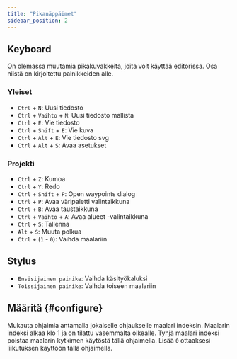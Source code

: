 ```yaml
---
title: "Pikanäppäimet"
sidebar_position: 2
---
```



## Keyboard

On olemassa muutamia pikakuvakkeita, joita voit käyttää editorissa. Osa niistä on kirjoitettu painikkeiden alle.

### Yleiset

* `Ctrl` + `N`: Uusi tiedosto
* `Ctrl` + `Vaihto` + `N`: Uusi tiedosto mallista
* `Ctrl` + `E`: Vie tiedosto
* `Ctrl` + `Shift` + `E`: Vie kuva
* `Ctrl` + `Alt` + `E`: Vie tiedosto svg
* `Ctrl` + `Alt` + `S`: Avaa asetukset

### Projekti

* `Ctrl` + `Z`: Kumoa
* `Ctrl` + `Y`: Redo
* `Ctrl` + `Shift` + `P`: Open waypoints dialog
* `Ctrl` + `P`: Avaa väripaletti valintaikkuna
* `Ctrl` + `B`: Avaa taustaikkuna
* `Ctrl` + `Vaihto` + `A`: Avaa alueet -valintaikkuna
* `Ctrl` + `S`: Tallenna
* `Alt` + `S`: Muuta polkua
* `Ctrl` + (`1` - `0`): Vaihda maalariin

## Stylus

* `Ensisijainen painike`: Vaihda käsityökaluksi
* `Toissijainen painike`: Vaihda toiseen maalariin

## Määritä {#configure}

Mukauta ohjaimia antamalla jokaiselle ohjaukselle maalari indeksin. Maalarin indeksi alkaa klo 1 ja on tilattu vasemmalta oikealle. Tyhjä maalari indeksi poistaa maalarin kytkimen käytöstä tällä ohjaimella. Lisää `0` ottaaksesi liikutuksen käyttöön tällä ohjaimella.

